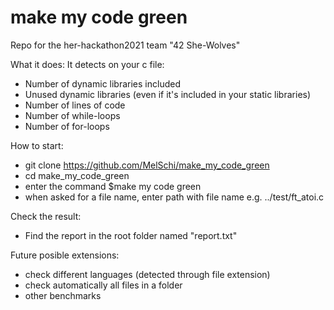 # make my code green
Repo for the her-hackathon2021 team "42 She-Wolves"

What it does:
It detects on your c file:
- Number of dynamic libraries included
- Unused dynamic libraries (even if it's included in your static libraries)
- Number of lines of code
- Number of while-loops
- Number of for-loops

How to start:
- git clone https://github.com/MelSchi/make_my_code_green
- cd make_my_code_green
- enter the command $make my code green
- when asked for a file name, enter path with file name
  e.g.
  ../test/ft_atoi.c

Check the result:
- Find the report in the root folder named "report.txt"

Future posible extensions:
- check different languages (detected through file extension)
- check automatically all files in a folder
- other benchmarks
